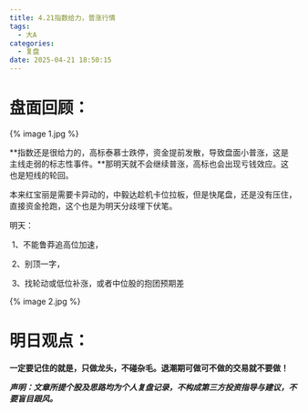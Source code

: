 ```yaml
---
title: 4.21指数给力，普涨行情
tags:
  - 大A
categories:
  - 复盘
date: 2025-04-21 18:50:15
---
```




# 盘面回顾：



{% image 1.jpg %}



**指数还是很给力的，高标泰慕士跌停，资金提前发散，导致盘面小普涨，这是主线走弱的标志性事件。**那明天就不会继续普涨，高标也会出现亏钱效应。这也是短线的轮回。

本来红宝丽是需要卡异动的，中毅达趁机卡位拉板，但是快尾盘，还是没有压住，直接资金抢跑，这个也是为明天分歧埋下伏笔。

明天：

​	1、不能鲁莽追高位加速，

​	2、别顶一字，

​	3、找轮动或低位补涨，或者中位股的抱团预期差



{% image 2.jpg %}

<!--more-->



# 明日观点：





**一定要记住的就是，只做龙头，不碰杂毛。退潮期可做可不做的交易就不要做！**



***声明：文章所提个股及思路均为个人复盘记录，不构成第三方投资指导与建议，不要盲目跟风。***
